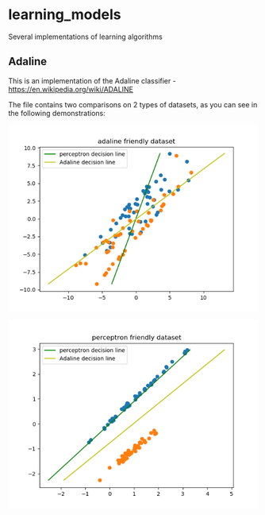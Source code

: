 # learning_models
Several implementations of learning algorithms

## Adaline
This is an implementation of the Adaline classifier - https://en.wikipedia.org/wiki/ADALINE

The file contains two comparisons on 2 types of datasets, as you can see in the following demonstrations:

![](graphs/data_visualization_adaline_friendly_dataset.png)

![](graphs/data_visualization_perceptron_friendly_dataset.png)